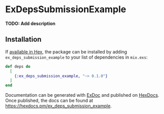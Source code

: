 # ExDepsSubmissionExample

**TODO: Add description**

## Installation

If [available in Hex](https://hex.pm/docs/publish), the package can be installed
by adding `ex_deps_submission_example` to your list of dependencies in `mix.exs`:

```elixir
def deps do
  [
    {:ex_deps_submission_example, "~> 0.1.0"}
  ]
end
```

Documentation can be generated with [ExDoc](https://github.com/elixir-lang/ex_doc)
and published on [HexDocs](https://hexdocs.pm). Once published, the docs can
be found at <https://hexdocs.pm/ex_deps_submission_example>.

